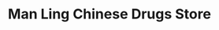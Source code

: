 ---
title: "Man Ling Chinese Drugs Store"
url: /manila/man-ling-chinese-drugs-store/
shop: Drogerie
---